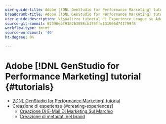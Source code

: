 ```yaml
---
user-guide-title: Adobe [!DNL GenStudio for Performance Marketing] tutorial
breadcrumb-title: Adobe [!DNL GenStudio for Performance Marketing] tutorial
user-guide-description: Visualizza tutorial di Experience League su Adobe [!DNL GenStudio for Performance Marketing], una soluzione end-to-end per accelerare e semplificare la supply chain di contenuti con intelligenza artificiale generativa e automazione intelligente.
source-git-commit: 62996e5f9182b3058cb176ffe131066d741799f8
workflow-type: tm+mt
source-wordcount: '40'
ht-degree: 0%

---
```



# Adobe [!DNL GenStudio for Performance Marketing] tutorial {#tutorials}

+ [[!DNL GenStudio for Performance Marketing] tutorial](overview.md)
+ Creazione di esperienze {#creating-experiences}
   + [Creazione Di E-Mail Di Marketing Sul Marchio](./creating-experiences/creating-on-brand-emails.md)
   + [Creazione di metadati nel brand](./creating-experiences/creating-on-meta-ads.md)
